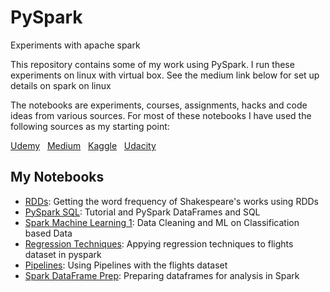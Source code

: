 # PySpark
Experiments with apache spark

This repository contains some of my work using PySpark.  I run these experiments on linux with virtual box.  See the medium link below for set up details on spark on linux

The notebooks are experiments, courses, assignments, hacks and code ideas from various sources.  For most of these notebooks I have used the following sources as my starting point:

[Udemy](https://www.udemy.com) &nbsp; 
[Medium](https://medium.freecodecamp.org/how-to-set-up-pyspark-for-your-jupyter-notebook-7399dd3cb389) &nbsp; 
[Kaggle](https://www.kaggle.com) &nbsp;
[Udacity](https://www.udacity.com) &nbsp;

## My Notebooks

* [RDDs](https://github.com/riched158/ApacheSpark/blob/master/spark_notebooks/PySparkRDDs1.ipynb): Getting the word frequency of Shakespeare's works using RDDs
* [PySpark SQL](https://github.com/riched158/ApacheSpark/blob/master/spark_notebooks/PySparkSQLDataFrames.ipynb): Tutorial and PySpark DataFrames and SQL
* [Spark Machine Learning 1](https://github.com/riched158/ApacheSpark/blob/master/spark_notebooks/SparkML_Flights.ipynb): Data Cleaning and ML on Classification based Data
* [Regression Techniques](https://github.com/riched158/ApacheSpark/blob/master/spark_notebooks/RegressionTechniques.ipynb):  Appying regression techniques to flights dataset in pyspark
* [Pipelines](https://github.com/riched158/ApacheSpark/blob/master/spark_notebooks/PipeLineTechniques.ipynb): Using Pipelines with the flights dataset
* [Spark DataFrame Prep](https://github.com/riched158/ApacheSpark/blob/master/spark_notebooks/SparkDataPrep.ipynb): Preparing dataframes for analysis in Spark
